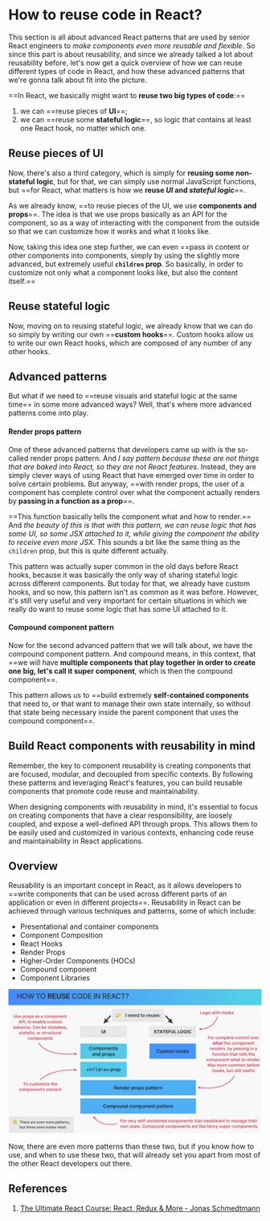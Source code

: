 # How to **reuse** code in React?

This section is all about advanced React patterns that are used by senior React engineers to _make components even more reusable and flexible_. So since this part is about reusability, and since we already talked a lot about reusability before, let's now get a quick overview of how we can reuse different types of code in React, and how these advanced patterns that we're gonna talk about fit into the picture.

==In React, we basically might want to **reuse two big types of code**:==

1. we can ==reuse pieces of **UI**==;
2. we can ==reuse some **stateful logic**==, so logic that contains at least one React hook, no matter which one.

## Reuse pieces of UI

Now, there's also a third category, which is simply for **reusing some non-stateful logic**, but for that, we can simply use normal JavaScript functions, but ==for React, what matters is how we **reuse _UI_ and _stateful logic_**==.

As we already know, ==to reuse pieces of the UI, we use **components and props**==. The idea is that we use props basically as an API for the component, so as a way of interacting with the component from the outside so that we can customize how it works and what it looks like.

Now, taking this idea one step further, we can even ==pass in content or other components into components, simply by using the slightly more advanced, but extremely useful **`children` prop**. So basically, in order to customize not only what a component looks like, but also the content itself.==

## Reuse stateful logic

Now, moving on to reusing stateful logic, we already know that we can do so simply by writing our own ==**custom hooks**==. Custom hooks allow us to write our own React hooks, which are composed of any number of any other hooks.

## Advanced patterns

But what if we need to ==reuse visuals and stateful logic at the same time== in some more advanced ways? Well, that's where more advanced patterns come into play.

#### Render props pattern

One of these advanced patterns that developers came up with is the so-called render props pattern. And _I say pattern because these are not things that are baked into React, so they are not React features_. Instead, they are simply clever ways of using React that have emerged over time in order to solve certain problems. But anyway, ==with render props, the user of a component has complete control over what the component actually renders by **passing in a function as a prop**==.

==This function basically tells the component what and how to render.== And _the beauty of this is that with this pattern, we can reuse logic that has some UI, so some JSX attached to it, while giving the component the ability to receive even more JSX._ This sounds a bit like the same thing as the `children` prop, but this is quite different actually.

This pattern was actually super common in the old days before React hooks, because it was basically the only way of sharing stateful logic across different components. But today for that, we already have custom hooks, and so now, this pattern isn't as common as it was before. However, it's still very useful and very important for certain situations in which we really do want to reuse some logic that has some UI attached to it.

#### Compound component pattern

Now for the second advanced pattern that we will talk about, we have the compound component pattern. And compound means, in this context, that ==we will have **multiple components that play together in order to create one big, let's call it super component**, which is then the compound component==.

This pattern allows us to ==build extremely **self-contained components** that need to, or that want to manage their own state internally, so without that state being necessary inside the parent component that uses the compound component==.

## Build React components with reusability in mind

Remember, the key to component reusability is creating components that are focused, modular, and decoupled from specific contexts. By following these patterns and leveraging React's features, you can build reusable components that promote code reuse and maintainability.

When designing components with reusability in mind, it's essential to focus on creating components that have a clear responsibility, are loosely coupled, and expose a well-defined API through props. This allows them to be easily used and customized in various contexts, enhancing code reuse and maintainability in React applications.

## Overview

Reusability is an important concept in React, as it allows developers to ==write components that can be used across different parts of an application or even in different projects==. Reusability in React can be achieved through various techniques and patterns, some of which include:

- Presentational and container components
- Component Composition
- React Hooks
- Render Props
- Higher-Order Components (HOCs)
- Compound component
- Component Libraries

![Reusability_in_React11](../../img/Reusability_in_React11.jpg)

Now, there are even more patterns than these two, but if you know how to use, and when to use these two, that will already set you apart from most of the other React developers out there.

## References

1. [The Ultimate React Course: React, Redux & More - Jonas Schmedtmann](https://www.udemy.com/course/the-ultimate-react-course/)